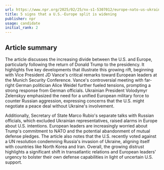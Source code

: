 ```yaml
---
url: https://www.npr.org/2025/02/25/nx-s1-5307012/europe-nato-us-ukraine-russia-eu
title: 5 signs that a U.S.-Europe split is widening
publisher: npr
usage: candidate
initial_rank: 2
---
```

## Article summary
The article discusses the increasing divide between the U.S. and Europe, particularly following the return of Donald Trump to the presidency. It highlights five key developments that illustrate this growing rift, beginning with Vice President JD Vance's critical remarks toward European leaders at the Munich Security Conference. Vance's controversial meeting with far-right German politician Alice Weidel further fueled tensions, prompting a strong response from German officials. Ukrainian President Volodymyr Zelenskyy emphasized the need for a unified European military force to counter Russian aggression, expressing concerns that the U.S. might negotiate a peace deal without Ukraine's involvement. 

Additionally, Secretary of State Marco Rubio's separate talks with Russian officials, which excluded Ukrainian representatives, raised alarms in Europe about U.S. intentions. European leaders are increasingly worried about Trump's commitment to NATO and the potential abandonment of mutual defense pledges. The article also notes that the U.S. recently voted against a UN resolution condemning Russia's invasion of Ukraine, aligning itself with countries like North Korea and Iran. Overall, the growing distrust highlights a significant shift in transatlantic relations and European leaders' urgency to bolster their own defense capabilities in light of uncertain U.S. support.
